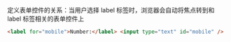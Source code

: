定义表单控件的关系：当用户选择 label 标签时，浏览器会自动将焦点转到和 label 标签相关的表单控件上

```html
<label for="mobile">Number:</label> <input type="text" id="mobile" />
```
